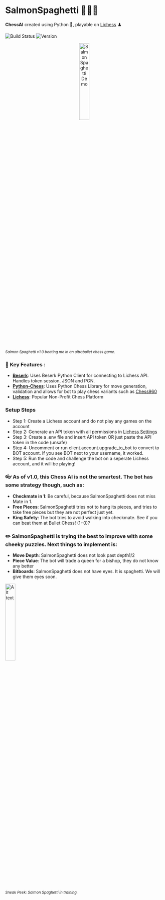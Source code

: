 ﻿# SalmonSpaghetti 🍣🍝🤖
 
**ChessAI** created using Python 🐍, playable on [Lichess](https://lichess.org/@/SalmonSpaghetti) ♟️

![Build Status](https://img.shields.io/badge/build-passing-brightgreen)
![Version](https://img.shields.io/badge/version-1.0.0-blue)

<div style="text-align: center;">
   <img src="https://github.com/user-attachments/assets/bad91b9b-9ea2-43b8-8b0b-e1131f639554" alt="Salmon Spaghetti Demo" width="25%" />
</div>
<small><i>Salmon Spaghetti v1.0 beating me in an ultrabullet chess game.</i></small>

### 📖 Key Features :
- **[Beserk](https://pypi.org/project/berserk/)**: Uses Beserk Python Client for connecting to Lichess API. Handles token session, JSON and PGN.
- **[Python-Chess](https://python-chess.readthedocs.io/en/latest/)**: Uses Python Chess Library for move generation, validation and allows for bot to play chess variants such as [Chess960](https://en.wikipedia.org/wiki/Fischer_random_chess)
- **[Lichess](https://lichess.org/@/SalmonSpaghetti)**: Popular Non-Profit Chess Platform

### Setup Steps
- Step 1: Create a Lichess account and do not play any games on the account
- Step 2: Generate an API token with all permissions in [Lichess Settings](https://lichess.org/account/oauth/token)
- Step 3: Create a .env file and insert API token OR just paste the API token in the code (unsafe)
- Step 4: Uncomment or run client.account.upgrade_to_bot to convert to BOT account. If you see BOT next to your username, it worked.
- Step 5: Run the code and challenge the bot on a seperate Lichess account, and it will be playing!
  

### 👓 As of v1.0, this Chess AI is not the smartest. The bot has some strategy though, such as:
- **Checkmate in 1**: Be careful, because SalmonSpaghetti does not miss Mate in 1.
- **Free Pieces**: SalmonSpaghetti tries not to hang its pieces, and tries to take free pieces but they are not perfect just yet.
- **King Safety**: The bot tries to avoid walking into checkmate. See if you can beat them at Bullet Chess! (1+0)?

### ✏️ SalmonSpaghetti is trying the best to improve with some cheeky puzzles. Next things to implement is:
- **Move Depth**: SalmonSpaghetti does not look past depth1/2
- **Piece Value**: The bot will trade a queen for a bishop, they do not know any better
- **Bitboards**: SalmonSpaghetti does not have eyes. It is spaghetti. We will give them eyes soon.


 <img src="https://github.com/user-attachments/assets/1a39c887-f12d-4a73-99d5-8bdbcefdf482" alt="Alt text" width="25%" />
 <br>
 <small><i>Sneak Peek: Salmon Spaghetti in training.</i></small>
